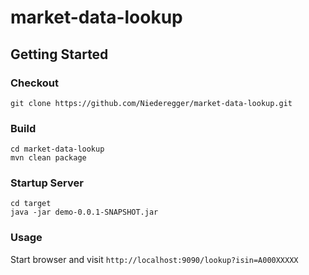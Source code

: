# market-data-lookup

## Getting Started

### Checkout
    
    git clone https://github.com/Niederegger/market-data-lookup.git
    
### Build

    cd market-data-lookup
    mvn clean package
    
### Startup Server

    cd target
    java -jar demo-0.0.1-SNAPSHOT.jar
    

### Usage

Start browser and visit `http://localhost:9090/lookup?isin=A000XXXXX`
